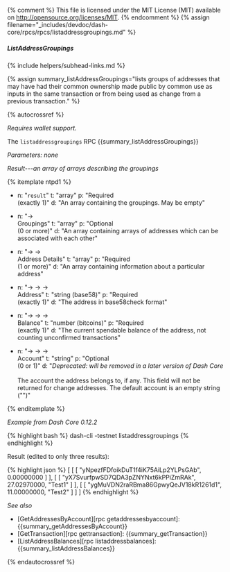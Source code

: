 {% comment %}
This file is licensed under the MIT License (MIT) available on
http://opensource.org/licenses/MIT.
{% endcomment %}
{% assign filename="_includes/devdoc/dash-core/rpcs/rpcs/listaddressgroupings.md" %}

##### ListAddressGroupings
{% include helpers/subhead-links.md %}

{% assign summary_listAddressGroupings="lists groups of addresses that may have had their common ownership made public by common use as inputs in the same transaction or from being used as change from a previous transaction." %}

<!-- __ -->

{% autocrossref %}

*Requires wallet support.*

The `listaddressgroupings` RPC {{summary_listAddressGroupings}}

*Parameters: none*

*Result---an array of arrays describing the groupings*

{% itemplate ntpd1 %}
- n: "`result`"
  t: "array"
  p: "Required<br>(exactly 1)"
  d: "An array containing the groupings.  May be empty"

- n: "→<br>Groupings"
  t: "array"
  p: "Optional<br>(0 or more)"
  d: "An array containing arrays of addresses which can be associated with each other"

- n: "→ →<br>Address Details"
  t: "array"
  p: "Required<br>(1 or more)"
  d: "An array containing information about a particular address"

- n: "→ → →<br>Address"
  t: "string (base58)"
  p: "Required<br>(exactly 1)"
  d: "The address in base58check format"

- n: "→ → →<br>Balance"
  t: "number (bitcoins)"
  p: "Required<br>(exactly 1)"
  d: "The current spendable balance of the address, not counting unconfirmed transactions"

- n: "→ → →<br>Account"
  t: "string"
  p: "Optional<br>(0 or 1)"
  d: "*Deprecated: will be removed in a later version of Dash Core*<br><br>The account the address belongs to, if any.  This field will not be returned for change addresses.  The default account is an empty string (\"\")"

{% enditemplate %}

*Example from Dash Core 0.12.2*

{% highlight bash %}
dash-cli -testnet listaddressgroupings
{% endhighlight %}

Result (edited to only three results):

{% highlight json %}
[
  [
    [
      "yNpezfFDfoikDuT1f4iK75AiLp2YLPsGAb",
      0.00000000
    ]
  ],
  [
    [
      "yX7SvurfpwSD7QDA3pZNYNxt6kPPiZmRAk",
      27.02970000,
      "Test1"
    ]
  ],
  [
    [
      "ygMuVDN2raRBma86GpwyQeJV18kR1261d1",
      11.00000000,
      "Test2"
    ]
  ]
]
{% endhighlight %}

*See also*

* [GetAddressesByAccount][rpc getaddressesbyaccount]: {{summary_getAddressesByAccount}}
* [GetTransaction][rpc gettransaction]: {{summary_getTransaction}}
* [ListAddressBalances][rpc listaddressbalances]: {{summary_listAddressBalances}}

{% endautocrossref %}
